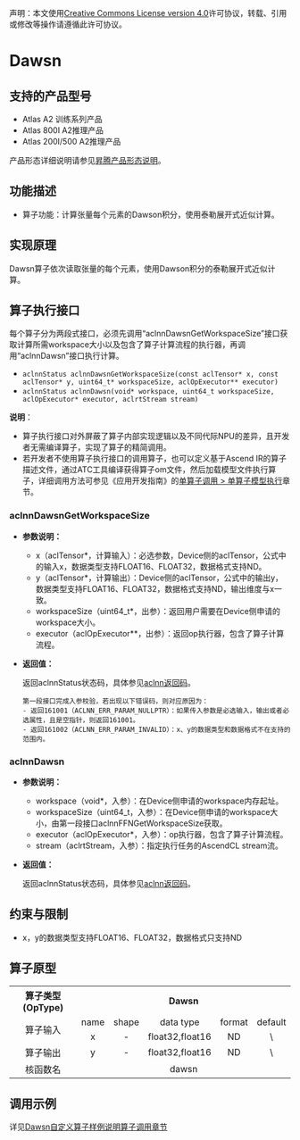 声明：本文使用[Creative Commons License version 4.0](https://creativecommons.org/licenses/by/4.0/legalcode)许可协议，转载、引用或修改等操作请遵循此许可协议。

# Dawsn

## 支持的产品型号

- Atlas A2 训练系列产品
- Atlas 800I A2推理产品
- Atlas 200I/500 A2推理产品

产品形态详细说明请参见[昇腾产品形态说明](https://www.hiascend.com/document/redirect/CannCommunityProductForm)。


## 功能描述

- 算子功能：计算张量每个元素的Dawson积分，使用泰勒展开式近似计算。


## 实现原理

Dawsn算子依次读取张量的每个元素，使用Dawson积分的泰勒展开式近似计算。


## 算子执行接口

每个算子分为两段式接口，必须先调用“aclnnDawsnGetWorkspaceSize”接口获取计算所需workspace大小以及包含了算子计算流程的执行器，再调用“aclnnDawsn”接口执行计算。

* `aclnnStatus aclnnDawsnGetWorkspaceSize(const aclTensor* x, const aclTensor* y, uint64_t* workspaceSize, aclOpExecutor** executor)`
* `aclnnStatus aclnnDawsn(void* workspace, uint64_t workspaceSize, aclOpExecutor* executor, aclrtStream stream)`

**说明**：

- 算子执行接口对外屏蔽了算子内部实现逻辑以及不同代际NPU的差异，且开发者无需编译算子，实现了算子的精简调用。
- 若开发者不使用算子执行接口的调用算子，也可以定义基于Ascend IR的算子描述文件，通过ATC工具编译获得算子om文件，然后加载模型文件执行算子，详细调用方法可参见《应用开发指南》的[单算子调用 > 单算子模型执行](https://hiascend.com/document/redirect/CannCommunityCppOpcall)章节。

### aclnnDawsnGetWorkspaceSize

- **参数说明：**

  - x（aclTensor\*，计算输入）：必选参数，Device侧的aclTensor，公式中的输入x，数据类型支持FLOAT16、FLOAT32，数据格式支持ND。
  - y（aclTensor\*，计算输出）：Device侧的aclTensor，公式中的输出y，数据类型支持FLOAT16、FLOAT32，数据格式支持ND，输出维度与x一致。
  - workspaceSize（uint64\_t\*，出参）：返回用户需要在Device侧申请的workspace大小。
  - executor（aclOpExecutor\*\*，出参）：返回op执行器，包含了算子计算流程。



- **返回值：**
  
  返回aclnnStatus状态码，具体参见[aclnn返回码](https://www.hiascend.com/document/detail/zh/CANNCommunityEdition/800alpha003/apiref/aolapi/context/common/aclnn%E8%BF%94%E5%9B%9E%E7%A0%81_fuse.md)。
  
  ```
  第一段接口完成入参校验，若出现以下错误码，则对应原因为：
  - 返回161001（ACLNN_ERR_PARAM_NULLPTR）：如果传入参数是必选输入，输出或者必选属性，且是空指针，则返回161001。
  - 返回161002（ACLNN_ERR_PARAM_INVALID）：x、y的数据类型和数据格式不在支持的范围内。
    ```

### aclnnDawsn

- **参数说明：**

  - workspace（void\*，入参）：在Device侧申请的workspace内存起址。
  - workspaceSize（uint64\_t，入参）：在Device侧申请的workspace大小，由第一段接口aclnnFFNGetWorkspaceSize获取。
  - executor（aclOpExecutor\*，入参）：op执行器，包含了算子计算流程。
  - stream（aclrtStream，入参）：指定执行任务的AscendCL stream流。
- **返回值：**

  返回aclnnStatus状态码，具体参见[aclnn返回码](https://www.hiascend.com/document/detail/zh/CANNCommunityEdition/800alpha003/apiref/aolapi/context/common/aclnn%E8%BF%94%E5%9B%9E%E7%A0%81_fuse.md)。

## 约束与限制

- x，y的数据类型支持FLOAT16、FLOAT32，数据格式只支持ND


## 算子原型

<table>  
<tr><th align="center">算子类型(OpType)</th><th colspan="5" align="center">Dawsn</th></tr>  
<tr><td rowspan="2" align="center">算子输入</td><td align="center">name</td><td align="center">shape</td><td align="center">data type</td><td align="center">format</td><td align="center">default</td></tr></td><td align="center">x</td><td align="center">-</td><td align="center">float32,float16</td><td align="center">ND</td><td align="center">\</td></tr>  
<tr><td rowspan="1" align="center">算子输出</td><td align="center">y</td><td align="center">-</td><td align="center">float32,float16</td><td align="center">ND</td><td align="center">\</td></tr>  
<tr><td rowspan="1" align="center">核函数名</td><td colspan="5" align="center">dawsn</td></tr>  
</table>

## 调用示例

详见[Dawsn自定义算子样例说明算子调用章节](../README.md#算子调用)